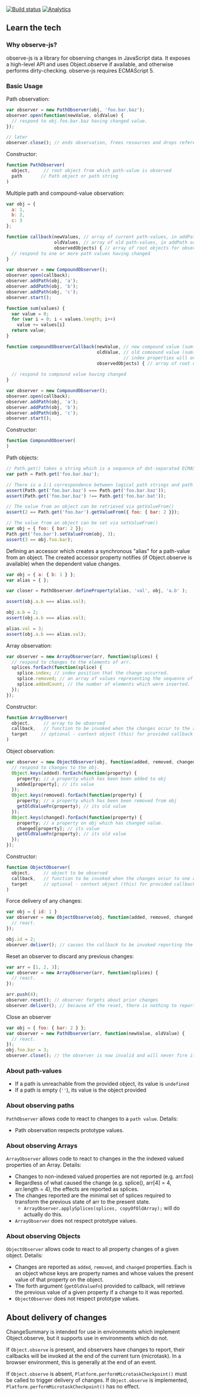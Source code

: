 [![Build status](http://www.polymer-project.org/build/observe-js/status.png "Build status")](http://build.chromium.org/p/client.polymer/waterfall) [![Analytics](https://ga-beacon.appspot.com/UA-39334307-2/Polymer/observe-js/README)](https://github.com/igrigorik/ga-beacon)

## Learn the tech

### Why observe-js?

observe-js is a library for observing changes in JavaScript data. It exposes a high-level API and uses Object.observe if available, and otherwise performs dirty-checking. observe-js requires ECMAScript 5.

### Basic Usage

Path observation:

```JavaScript
var observer = new PathObserver(obj, 'foo.bar.baz');
observer.open(function(newValue, oldValue) {
  // respond to obj.foo.bar.baz having changed value.
});

// later
observer.close(); // ends observation, frees resources and drops references to observed objects.
```

Constructor:

```JavaScript
function PathObserver(
  object,     // root object from which path-value is observed
  path       // Path object or path string
)
```

Multiple path and compound-value observation:

```JavaScript
var obj = {
  a: 1,
  b: 2,
  c: 3
};

function callback(newValues, // array of current path-values, in addPath order
                  oldValues, // array of old path-values, in addPath order.
                  observedObjects) { // array of root objects for observed values
  // respond to one or more path values having changed
}

var observer = new CompoundObserver();
observer.open(callback);
observer.addPath(obj, 'a');
observer.addPath(obj, 'b');
observer.addPath(obj, 'c');
observer.start();

function sum(values) {
  var value = 0;
  for (var i = 0; i < values.length; i++)
    value += values[i]
  return value;
}

function compoundObserverCallback(newValue, // new compound value (sum(newValues))
                                  oldValue, // old comoound value (sum(oldValues)) 
                                            // index properties will only exist for values which are changed
                                  observedObjects) { // array of root objects for observed values
                                  
  // respond to compound value having changed
}

var observer = new CompoundObserver();
observer.open(callback);
observer.addPath(obj, 'a');
observer.addPath(obj, 'b');
observer.addPath(obj, 'c');
observer.start();
```

Constructor:

```JavaScript
function CompoundObserver(
)
```

Path objects:

```JavaScript
// Path.get() takes a string which is a sequence of dot-separated ECMAScript identifiers or integer index values.
var path = Path.get('foo.bar.baz');

// There is a 1:1 correspondence between logical path strings and path objects.
assert(Path.get('foo.bar.baz') === Path.get('foo.bar.baz'));
assert(Path.get('foo.bar.baz') !== Path.get('foo.bar.bat'));

// The value from an object can be retrieved via getValueFrom()
assert(2 == Path.get('foo.bar').getValueFrom({ foo: { bar: 2 }});

// The value from an object can be set via setValueFrom()
var obj = { foo: { bar: 2 }};
Path.get('foo.bar').setValueFrom(obj, 3);
assert(3 == obj.foo.bar);
```

Defining an accessor which creates a synchronous "alias" for a path-value from an object. The created accessor property notifies (if Object.observe is available) when the dependent value changes.

```JavaScript
var obj = { a: { b: 1 } };
var alias = { };

var closer = PathObserver.defineProperty(alias, 'val', obj, 'a.b' );

assert(obj.a.b === alias.val);

obj.a.b = 2;
assert(obj.a.b === alias.val);

alias.val = 3;
assert(obj.a.b === alias.val);
```

Array observation:

```JavaScript
var observer = new ArrayObserver(arr, function(splices) {
  // respond to changes to the elements of arr.
  splices.forEach(function(splice) {
    splice.index; // index position that the change occurred.
    splice.removed; // an array of values representing the sequence of elements which were removed
    splice.addedCount; // the number of elements which were inserted.
  });
});
```

Constructor:

```JavaScript
function ArrayObserver(
  object,     // array to be observed
  callback,   // function to be invoked when the changes occur to the array's index storage
  target     // optional - context object (this) for provided callback
)
```


Object observation:

```JavaScript
var observer = new ObjectObserver(obj, function(added, removed, changed, getOldValueFn) {
  // respond to changes to the obj.
  Object.keys(added).forEach(function(property) {
    property; // a property which has been been added to obj
    added[property]; // its value
  });
  Object.keys(removed).forEach(function(property) {
    property; // a property which has been been removed from obj
    getOldValueFn(property); // its old value
  });
  Object.keys(changed).forEach(function(property) {
    property; // a property on obj which has changed value.
    changed[property]; // its value
    getOldValueFn(property); // its old value
  });
});
```

Constructor:

```JavaScript
function ObjectObserver(
  object,     // object to be observed
  callback,   // function to be invoked when the changes occur to one or more properties of the object
  target      // optional - context object (this) for provided callback
)
```

Force delivery of any changes:
```JavaScript
var obj = { id: 1 }
var observer = new ObjectObserve(obj, function(added, removed, changed, getOldValueFn) {
  // react.
});

obj.id = 2;
observer.deliver(); // causes the callback to be invoked reporting the change in value to obj.id.
```

Reset an observer to discard any previous changes:
```JavaScript
var arr = [1, 2, 3];
var observer = new ArrayObserver(arr, function(splices) {
  // react.
});

arr.push(4);
observer.reset(); // observer forgets about prior changes
observer.deliver(); // because of the reset, there is nothing to report so callback is not invoked.
```

Close an observer
```JavaScript
var obj = { foo: { bar: 2 } };
var observer = new PathObserver(arr, function(newValue, oldValue) {
  // react.
});
obj.foo.bar = 3;
observer.close(); // the observer is now invalid and will never fire its callback
```
### About path-values

* If a path is unreachable from the provided object, its value is `undefined`
* If a path is empty (`''`), its value is the object provided

### About observing paths

`PathObserver` allows code to react to changes to a `path value`. Details:

* Path observation respects prototype values.

### About observing Arrays

`ArrayObserver` allows code to react to changes in the the indexed valued properties of an Array. Details:

* Changes to non-indexed valued properties are not reported (e.g. arr.foo)
* Regardless of what caused the change (e.g. splice(), arr[4] = 4, arr.length = 4), the effects are reported as splices.
* The changes reported are the minimal set of splices required to transform the previous state of arr to the present state.
  * `ArrayObserver.applySplices(splices, copyOfOldArray);` will do actually do this.
* `ArrayObserver` does not respect prototype values.

### About observing Objects

`ObjectObserver` allows code to react to all property changes of a given object. Details:

* Changes are reported as `added`, `removed`, and `changed` properties. Each is an object whose keys are property names and whose values the present value of that property on the object.
* The forth argument (`getOldValueFn`) provided to callback, will retrieve the previous value of a given property if a change to it was reported.
* `ObjectObserver` does not respect prototype values.

## About delivery of changes

ChangeSummary is intended for use in environments which implement Object.observe, but it supports use in environments which do not.

If `Object.observe` is present, and observers have changes to report, their callbacks will be invoked at the end of the current turn (microtask). In a browser environment, this is generally at the end of an event.

If `Object.observe` is absent, `Platform.performMicrotaskCheckpoint()` must be called to trigger delivery of changes. If `Object.observe` is implemented, `Platform.performMicrotaskCheckpoint()` has no effect.
